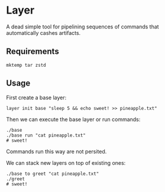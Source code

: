 # Layer

A dead simple tool for pipelining sequences of commands that automatically cashes artifacts.

## Requirements

`mktemp tar zstd`

## Usage

First create a base layer:

```
layer init base "sleep 5 && echo sweet! >> pineapple.txt"
```

Then we can execute the base layer or run commands:

```
./base
./base run "cat pineapple.txt"
# sweet!
```

Commands run this way are not persited.

We can stack new layers on top of existing ones:

```
./base to greet "cat pineapple.txt"
./greet
# sweet!
```

